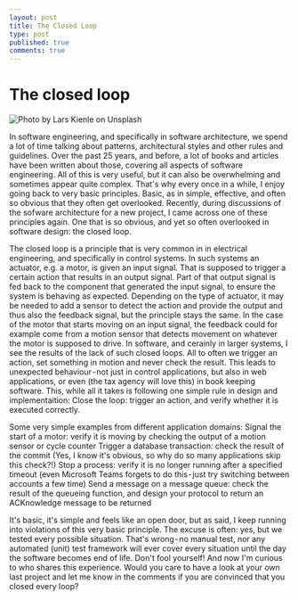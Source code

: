 ```yaml
---
layout: post
title: The Closed Loop
type: post
published: true
comments: true
---
```


# The closed loop
![Photo by Lars Kienle on Unsplash](https://miro.medium.com/max/1400/1*0Rlb9pV2Vx7YfEs3FlEPRQ.jpeg)

In software engineering, and specifically in software architecture, we spend a lot of time talking about patterns, architectural styles and other rules and guidelines. Over the past 25 years, and before, a lot of books and articles have been written about those, covering all aspects of software engineering. All of this is very useful, but it can also be overwhelming and sometimes appear quite complex. That's why every once in a while, I enjoy going back to very basic principles. Basic, as in simple, effective, and often so obvious that they often get overlooked.
Recently, during discussions of the sofware architecture for a new project, I came across one of these principles again. One that is so obvious, and yet so often overlooked in software design: the closed loop.

The closed loop is a principle that is very common in in electrical engineering, and specifically in control systems. In such systems an actuator, e.g. a motor, is given an input signal. That is supposed to trigger a certain action that results in an output signal. Part of that output signal is fed back to the component that generated the input signal, to ensure the system is behaving as expected.
Depending on the type of actuator, it may be needed to add a sensor to detect the action and provide the output and thus also the feedback signal, but the principle stays the same. In the case of the motor that starts moving on an input signal, the feedback could for example come from a motion sensor that detects movement on whatever the motor is supposed to drive.
In software, and cerainly in larger systems, I see the results of the lack of such closed loops. All to often we trigger an action, set something in motion and never check the result. This leads to unexpected behaviour - not just in control applications, but also in web applications, or even (the tax agency will love this) in book keeping software. This, while all it takes is following one simple rule in design and implementaition:
Close the loop: trigger an action, and verify whether it is executed correctly.

Some very simple examples from different application domains:
Signal the start of a motor: verify it is moving by checking the output of a motion sensor or cycle counter
Trigger a database transaction: check the result of the commit (Yes, I know it's obvious, so why do so many applications skip this check?!)
Stop a process: verify it is no longer running after a specified timeout (even Microsoft Teams forgets to do this - just try switching between accounts a few time)
Send a message on a message queue: check the result of the queueing function, and design your protocol to return an ACKnowledge message to be returned

It's basic, it's simple and feels like an open door, but as said, I keep running into violations of this very basic principle. The excuse is often: yes, but we tested every possible situation. That's wrong - no manual test, nor any automated (unit) test framework will ever cover every situation until the day the software becomes end of life. Don't fool yourself!
And now I'm curious to who shares this experience. Would you care to have a look at your own last project and let me know in the comments if you are convinced that you closed every loop?